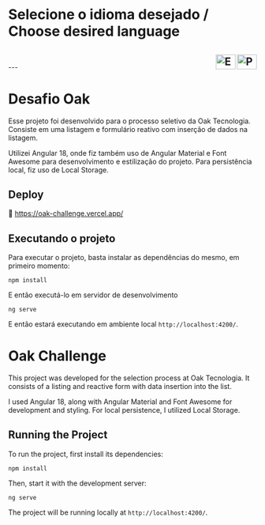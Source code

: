 # Selecione o idioma desejado / Choose desired language

## [<img align="right" height="30" width="40" src="https://upload.wikimedia.org/wikipedia/commons/thumb/0/05/Flag_of_Brazil.svg/1280px-Flag_of_Brazil.svg.png" alt="Portuguese"/>](#desafio-oak) [<img align="right" height="30" width="40" src="https://upload.wikimedia.org/wikipedia/en/thumb/a/ae/Flag_of_the_United_Kingdom.svg/1280px-Flag_of_the_United_Kingdom.svg.png" alt="English"/>](#oak-challenge)

<br />
---

# Desafio Oak

Esse projeto foi desenvolvido para o processo seletivo da Oak Tecnologia. Consiste em uma listagem e formulário reativo com inserção de dados na listagem.

Utilizei Angular 18, onde fiz também uso de Angular Material e Font Awesome para desenvolvimento e estilização do projeto. Para persistência local, fiz uso de Local Storage.

## Deploy
&#x1F517; https://oak-challenge.vercel.app/

## Executando o projeto

Para executar o projeto, basta instalar as dependências do mesmo, em primeiro momento:

```
npm install
```

E então executá-lo em servidor de desenvolvimento

```
ng serve
```

E então estará executando em ambiente local `http://localhost:4200/`.

# Oak Challenge

This project was developed for the selection process at Oak Tecnologia. It consists of a listing and reactive form with data insertion into the list.

I used Angular 18, along with Angular Material and Font Awesome for development and styling. For local persistence, I utilized Local Storage.

## Running the Project

To run the project, first install its dependencies:

```
npm install
```

Then, start it with the development server:

```
ng serve
```

The project will be running locally at `http://localhost:4200/`.
